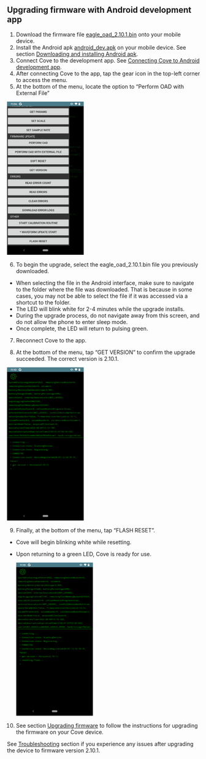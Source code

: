 ## Upgrading firmware with Android development app

1. Download the firmware file [eagle_oad_2.10.1.bin](../firmware/eagle_oad_2.10.1.bin) onto your mobile device.
2. Install the Android apk [android_dev.apk](../apk/android_dev.apk) on your mobile device. See section [Downloading and installing Android apk](download_install_apk.md).
3. Connect Cove to the development app. See [Connecting Cove to Android development app](connecting.md).
4. After connecting Cove to the app, tap the gear icon in the top-left corner to access the menu.
5. At the bottom of the menu, locate the option to “Perform OAD with External File”

  <img src="/images/flash_reset_version_oad.png" width="200" height="400">


6. To begin the upgrade, select the eagle_oad_2.10.1.bin file you previously downloaded.
  - When selecting the file in the Android interface, make sure to navigate to the folder where the file was downloaded. That is because in some cases, you may not be able to select the file if it was accessed via a shortcut to the folder.
  - The LED will blink white for 2-4 minutes while the upgrade installs.
  - During the upgrade process, do not navigate away from this screen, and do not allow the phone to enter sleep mode.
  - Once complete, the LED will return to pulsing green.


7. Reconnect Cove to the app.

8. At the bottom of the menu, tap “GET VERSION” to confirm the upgrade succeeded.  The correct version is 2.10.1.

  <img src="/images/get_version.png" width="200" height="400">


9. Finally, at the bottom of the menu, tap “FLASH RESET”.
  - Cove will begin blinking white while resetting.  
  - Upon returning to a green LED, Cove is ready for use.

    <img src="/images/flash_reset.png" width="200" height="400">


10. See section [Upgrading firmware](firmware_upgrade.md) to follow the instructions for upgrading the firmware on your Cove device.

See [Troubleshooting](troubleshooting.md) section if you experience any issues after upgrading the device to firmware version 2.10.1.
